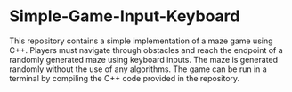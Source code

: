 # Simple-Game-Input-Keyboard
 This repository contains a simple implementation of a maze game using C++. Players must navigate through obstacles and reach the endpoint of a randomly generated maze using keyboard inputs. The maze is generated randomly without the use of any algorithms. The game can be run in a terminal by compiling the C++ code provided in the repository.
